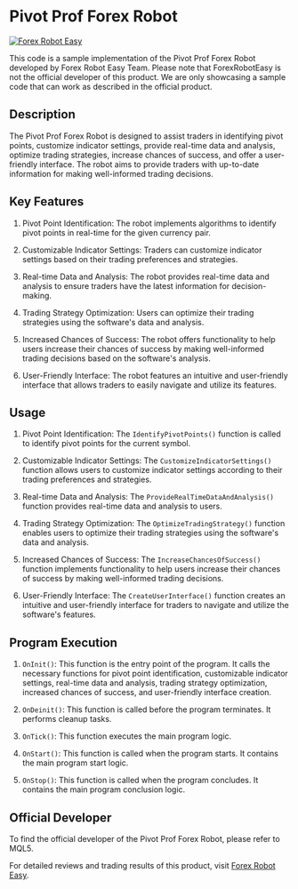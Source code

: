 # Pivot Prof Forex Robot

[![Forex Robot Easy](https://forexroboteasy.com/forex-robot-review/pivot-prof-forex-software-review-real-results-and-black-friday-offer/)](https://forexroboteasy.com/forex-robot-review/pivot-prof-forex-software-review-real-results-and-black-friday-offer/)

This code is a sample implementation of the Pivot Prof Forex Robot developed by Forex Robot Easy Team. Please note that ForexRobotEasy is not the official developer of this product. We are only showcasing a sample code that can work as described in the official product.

## Description

The Pivot Prof Forex Robot is designed to assist traders in identifying pivot points, customize indicator settings, provide real-time data and analysis, optimize trading strategies, increase chances of success, and offer a user-friendly interface. The robot aims to provide traders with up-to-date information for making well-informed trading decisions.

## Key Features

1. Pivot Point Identification: The robot implements algorithms to identify pivot points in real-time for the given currency pair.

2. Customizable Indicator Settings: Traders can customize indicator settings based on their trading preferences and strategies.

3. Real-time Data and Analysis: The robot provides real-time data and analysis to ensure traders have the latest information for decision-making.

4. Trading Strategy Optimization: Users can optimize their trading strategies using the software's data and analysis.

5. Increased Chances of Success: The robot offers functionality to help users increase their chances of success by making well-informed trading decisions based on the software's analysis.

6. User-Friendly Interface: The robot features an intuitive and user-friendly interface that allows traders to easily navigate and utilize its features.

## Usage

1. Pivot Point Identification: The `IdentifyPivotPoints()` function is called to identify pivot points for the current symbol.

2. Customizable Indicator Settings: The `CustomizeIndicatorSettings()` function allows users to customize indicator settings according to their trading preferences and strategies.

3. Real-time Data and Analysis: The `ProvideRealTimeDataAndAnalysis()` function provides real-time data and analysis to users.

4. Trading Strategy Optimization: The `OptimizeTradingStrategy()` function enables users to optimize their trading strategies using the software's data and analysis.

5. Increased Chances of Success: The `IncreaseChancesOfSuccess()` function implements functionality to help users increase their chances of success by making well-informed trading decisions.

6. User-Friendly Interface: The `CreateUserInterface()` function creates an intuitive and user-friendly interface for traders to navigate and utilize the software's features.

## Program Execution

1. `OnInit()`: This function is the entry point of the program. It calls the necessary functions for pivot point identification, customizable indicator settings, real-time data and analysis, trading strategy optimization, increased chances of success, and user-friendly interface creation.

2. `OnDeinit()`: This function is called before the program terminates. It performs cleanup tasks.

3. `OnTick()`: This function executes the main program logic.

4. `OnStart()`: This function is called when the program starts. It contains the main program start logic.

5. `OnStop()`: This function is called when the program concludes. It contains the main program conclusion logic.

## Official Developer

To find the official developer of the Pivot Prof Forex Robot, please refer to MQL5.

For detailed reviews and trading results of this product, visit [Forex Robot Easy](https://forexroboteasy.com/forex-robot-review/pivot-prof-forex-software-review-real-results-and-black-friday-offer/).
